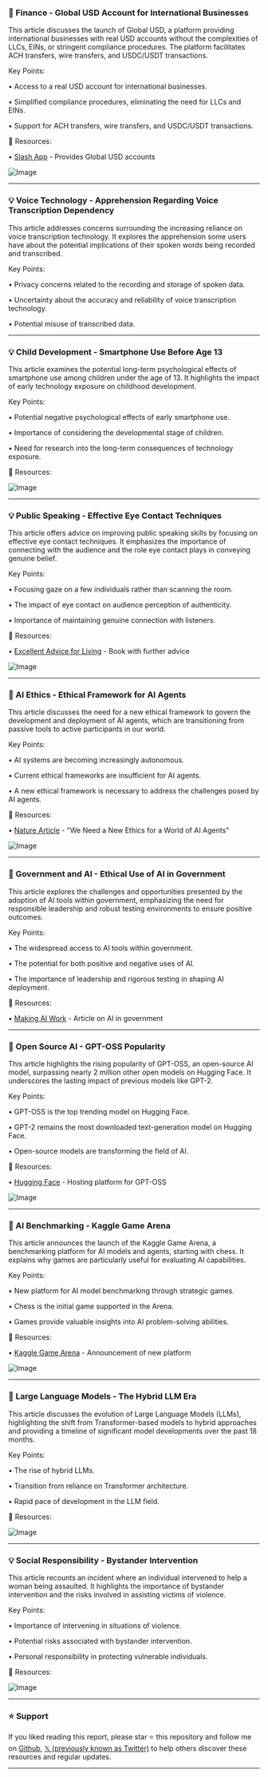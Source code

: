 ### 🚀 Finance - Global USD Account for International Businesses

This article discusses the launch of Global USD, a platform providing international businesses with real USD accounts without the complexities of LLCs, EINs, or stringent compliance procedures.  The platform facilitates ACH transfers, wire transfers, and USDC/USDT transactions.

Key Points:

• Access to a real USD account for international businesses.

• Simplified compliance procedures, eliminating the need for LLCs and EINs.


• Support for ACH transfers, wire transfers, and USDC/USDT transactions.


🔗 Resources:

• [Slash App](https://x.com/slashapp) - Provides Global USD accounts

![Image](https://pbs.twimg.com/amplify_video_thumb/1953163361035894784/img/ZnRJgdBsIxVoK-B-.jpg)


---

### 💡 Voice Technology - Apprehension Regarding Voice Transcription Dependency

This article addresses concerns surrounding the increasing reliance on voice transcription technology. It explores the apprehension some users have about the potential implications of their spoken words being recorded and transcribed.

Key Points:

• Privacy concerns related to the recording and storage of spoken data.

• Uncertainty about the accuracy and reliability of voice transcription technology.


• Potential misuse of transcribed data.



---

### 💡 Child Development -  Smartphone Use Before Age 13

This article examines the potential long-term psychological effects of smartphone use among children under the age of 13.  It highlights the impact of early technology exposure on childhood development.

Key Points:

• Potential negative psychological effects of early smartphone use.

• Importance of considering the developmental stage of children.


• Need for research into the long-term consequences of technology exposure.


🔗 Resources:

![Image](https://pbs.twimg.com/media/GxrZwXMXkAAu276?format=png&name=small)


---

### 💡 Public Speaking - Effective Eye Contact Techniques

This article offers advice on improving public speaking skills by focusing on effective eye contact techniques. It emphasizes the importance of connecting with the audience and the role eye contact plays in conveying genuine belief.

Key Points:

• Focusing gaze on a few individuals rather than scanning the room.

• The impact of eye contact on audience perception of authenticity.


• Importance of maintaining genuine connection with listeners.


🔗 Resources:

• [Excellent Advice for Living](https://amzn.to/3mQL4c4) - Book with further advice


![Image](https://pbs.twimg.com/media/Gxsa2hDXYAApdv5?format=jpg&name=small)


---

### 🤖 AI Ethics -  Ethical Framework for AI Agents

This article discusses the need for a new ethical framework to govern the development and deployment of AI agents, which are transitioning from passive tools to active participants in our world.

Key Points:

• AI systems are becoming increasingly autonomous.

• Current ethical frameworks are insufficient for AI agents.


• A new ethical framework is necessary to address the challenges posed by AI agents.


🔗 Resources:

• [Nature Article](https://x.com/IasonGabriel/status/1952721557307940875) -  "We Need a New Ethics for a World of AI Agents"


![Image](https://pbs.twimg.com/media/GxlxPW6XQAA1_gm?format=png&name=small)

---

### 🤖 Government and AI -  Ethical Use of AI in Government

This article explores the challenges and opportunities presented by the adoption of AI tools within government, emphasizing the need for responsible leadership and robust testing environments to ensure positive outcomes.

Key Points:

• The widespread access to AI tools within government.

• The potential for both positive and negative uses of AI.


• The importance of leadership and rigorous testing in shaping AI deployment.


🔗 Resources:

• [Making AI Work](https://oneusefulthing.org/p/making-ai-work-leadership-lab-and…) -  Article on AI in government


---

### 🚀 Open Source AI - GPT-OSS Popularity

This article highlights the rising popularity of GPT-OSS, an open-source AI model, surpassing nearly 2 million other open models on Hugging Face. It underscores the lasting impact of previous models like GPT-2.


Key Points:

• GPT-OSS is the top trending model on Hugging Face.


• GPT-2 remains the most downloaded text-generation model on Hugging Face.


• Open-source models are transforming the field of AI.


🔗 Resources:

• [Hugging Face](https://x.com/huggingface) -  Hosting platform for GPT-OSS

![Image](https://pbs.twimg.com/media/GxnVgiyXQAAPY_E?format=jpg&name=small)

---

### 🚀 AI Benchmarking - Kaggle Game Arena

This article announces the launch of the Kaggle Game Arena, a benchmarking platform for AI models and agents, starting with chess.  It explains why games are particularly useful for evaluating AI capabilities.

Key Points:

• New platform for AI model benchmarking through strategic games.


• Chess is the initial game supported in the Arena.


• Games provide valuable insights into AI problem-solving abilities.


🔗 Resources:

• [Kaggle Game Arena](https://x.com/GoogleAI/status/1952436946589896853) - Announcement of new platform

![Image](https://pbs.twimg.com/amplify_video_thumb/1952436909105442816/img/fkV9cYb6cFAujed3.jpg)

---

### 🤖 Large Language Models - The Hybrid LLM Era

This article discusses the evolution of Large Language Models (LLMs), highlighting the shift from Transformer-based models to hybrid approaches and providing a timeline of significant model developments over the past 18 months.

Key Points:

• The rise of hybrid LLMs.


• Transition from reliance on Transformer architecture.


• Rapid pace of development in the LLM field.



🔗 Resources:

![Image](https://pbs.twimg.com/media/GxlnJ08XcAAL_nO?format=jpg&name=small)

---

### 💡 Social Responsibility -  Bystander Intervention

This article recounts an incident where an individual intervened to help a woman being assaulted. It highlights the importance of bystander intervention and the risks involved in assisting victims of violence.

Key Points:

• Importance of intervening in situations of violence.


• Potential risks associated with bystander intervention.


• Personal responsibility in protecting vulnerable individuals.


🔗 Resources:

![Image](https://pbs.twimg.com/media/Gxn3kLJXkAA9CqY?format=png&name=small)


---

### ⭐️ Support

If you liked reading this report, please star ⭐️ this repository and follow me on [Github](https://github.com/Drix10), [𝕏 (previously known as Twitter)](https://x.com/DRIX_10_) to help others discover these resources and regular updates.

---